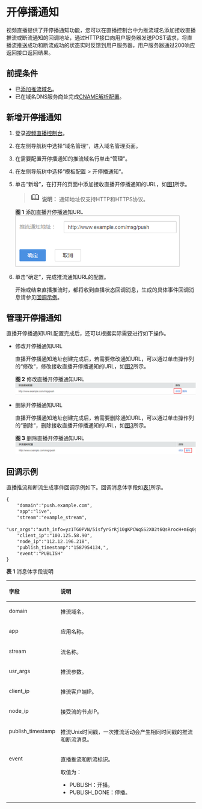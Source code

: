 # 开停播通知<a name="live_01_0043"></a>

视频直播提供了开停播通知功能，您可以在直播控制台中为推流域名添加接收直播推流或断流通知的回调地址，通过HTTP接口向用户服务器发送POST请求，将直播流推送成功和断流成功的状态实时反馈到用户服务器，用户服务器通过200响应返回接口返回结果。

## 前提条件<a name="section38573451572"></a>

-   已[添加推流域名](添加域名.md)。
-   已在域名DNS服务商处完成[CNAME解析配置](配置CNAME.md)。

## 新增开停播通知<a name="section109875558244"></a>

1.  登录[视频直播控制台](https://console.huaweicloud.com/live)。
2.  在左侧导航树中选择“域名管理“，进入域名管理页面。
3.  在需要配置开停播通知的推流域名行单击“管理”。
4.  在左侧导航树中选择“模板配置 \> 开停播通知“。
5.  单击“新增”，在打开的页面中添加接收直播开停播通知的URL，如[图1](#fig498111416521)所示。

    >![](public_sys-resources/icon-note.gif) **说明：** 
    >通知地址仅支持HTTP和HTTPS协议。

    **图 1**  添加直播开停播通知URL<a name="fig498111416521"></a>  
    ![](figures/添加直播开停播通知URL.png "添加直播开停播通知URL")

6.  单击“确定”，完成推流通知URL的配置。

    开始或结束直播推流时，都将收到直播状态回调消息，生成的具体事件回调消息请参见[回调示例](#section684411291126)。


## 管理开停播通知<a name="section122071843175012"></a>

直播开停播通知URL配置完成后，还可以根据实际需要进行如下操作。

-   修改开停播通知URL

    直播开停播通知地址创建完成后，若需要修改通知URL，可以通过单击操作列的“修改“，修改接收直播开停播通知的URL，如[图2](#fig53682456561)所示。

    **图 2**  修改直播开停播通知URL<a name="fig53682456561"></a>  
    ![](figures/修改直播开停播通知URL.png "修改直播开停播通知URL")

-   删除开停播通知URL

    直播开停播通知地址创建完成后，若需要删除通知URL，可以通过单击操作列的“删除“，删除接收直播开停播通知的URL，如[图3](#fig109796427582)所示。

    **图 3**  删除直播开停播通知URL<a name="fig109796427582"></a>  
    ![](figures/删除直播开停播通知URL.png "删除直播开停播通知URL")


## 回调示例<a name="section684411291126"></a>

直播推流和断流生成事件回调示例如下。回调消息体字段如[表1](#table762632871817)所示。

```
{
    "domain":"push.example.com",
    "app":"live",
    "stream":"example_stream",
    "usr_args":"auth_info=yz1TG0PVN/5isfyrGrRj10gKPCWqSS2X02t6QsRrocH+mEq0gQ0g8k6KhalS84sQ+kDprFyqI0yajbYiFmUO8e45B7ryaS+MpJBlYkhwnuFLnRiKK/IXG7.33436b625354564f6e4d4d434f55&cdn=hw",
    "client_ip":"100.125.58.90",
    "node_ip":"112.12.196.218",
    "publish_timestamp":"1587954134,",
    "event":"PUBLISH"
}
```

**表 1**  消息体字段说明

<a name="table762632871817"></a>
<table><thead align="left"><tr id="row76271228131815"><th class="cellrowborder" valign="top" width="20.47%" id="mcps1.2.3.1.1"><p id="p15627132813181"><a name="p15627132813181"></a><a name="p15627132813181"></a>字段</p>
</th>
<th class="cellrowborder" valign="top" width="79.53%" id="mcps1.2.3.1.2"><p id="p662716283181"><a name="p662716283181"></a><a name="p662716283181"></a>说明</p>
</th>
</tr>
</thead>
<tbody><tr id="row1421195012257"><td class="cellrowborder" valign="top" width="20.47%" headers="mcps1.2.3.1.1 "><p id="p10215500252"><a name="p10215500252"></a><a name="p10215500252"></a>domain</p>
</td>
<td class="cellrowborder" valign="top" width="79.53%" headers="mcps1.2.3.1.2 "><p id="p22212507254"><a name="p22212507254"></a><a name="p22212507254"></a>推流域名。</p>
</td>
</tr>
<tr id="row19487146102216"><td class="cellrowborder" valign="top" width="20.47%" headers="mcps1.2.3.1.1 "><p id="p1178919252314"><a name="p1178919252314"></a><a name="p1178919252314"></a>app</p>
</td>
<td class="cellrowborder" valign="top" width="79.53%" headers="mcps1.2.3.1.2 "><p id="p1653791716238"><a name="p1653791716238"></a><a name="p1653791716238"></a>应用名称。</p>
</td>
</tr>
<tr id="row7487046142211"><td class="cellrowborder" valign="top" width="20.47%" headers="mcps1.2.3.1.1 "><p id="p187891426230"><a name="p187891426230"></a><a name="p187891426230"></a>stream</p>
</td>
<td class="cellrowborder" valign="top" width="79.53%" headers="mcps1.2.3.1.2 "><p id="p1053761722314"><a name="p1053761722314"></a><a name="p1053761722314"></a>流名称。</p>
</td>
</tr>
<tr id="row15518153834012"><td class="cellrowborder" valign="top" width="20.47%" headers="mcps1.2.3.1.1 "><p id="p18519123814019"><a name="p18519123814019"></a><a name="p18519123814019"></a>usr_args</p>
</td>
<td class="cellrowborder" valign="top" width="79.53%" headers="mcps1.2.3.1.2 "><p id="p4519138144018"><a name="p4519138144018"></a><a name="p4519138144018"></a>推流参数。</p>
</td>
</tr>
<tr id="row11487164652214"><td class="cellrowborder" valign="top" width="20.47%" headers="mcps1.2.3.1.1 "><p id="p1878932192315"><a name="p1878932192315"></a><a name="p1878932192315"></a>client_ip</p>
</td>
<td class="cellrowborder" valign="top" width="79.53%" headers="mcps1.2.3.1.2 "><p id="p653731722314"><a name="p653731722314"></a><a name="p653731722314"></a>推流客户端IP。</p>
</td>
</tr>
<tr id="row1248714620228"><td class="cellrowborder" valign="top" width="20.47%" headers="mcps1.2.3.1.1 "><p id="p177894210232"><a name="p177894210232"></a><a name="p177894210232"></a>node_ip</p>
</td>
<td class="cellrowborder" valign="top" width="79.53%" headers="mcps1.2.3.1.2 "><p id="p1837717321351"><a name="p1837717321351"></a><a name="p1837717321351"></a>接受流的节点IP。</p>
</td>
</tr>
<tr id="row1448794642213"><td class="cellrowborder" valign="top" width="20.47%" headers="mcps1.2.3.1.1 "><p id="p4326171017284"><a name="p4326171017284"></a><a name="p4326171017284"></a>publish_timestamp</p>
</td>
<td class="cellrowborder" valign="top" width="79.53%" headers="mcps1.2.3.1.2 "><p id="p11590183413355"><a name="p11590183413355"></a><a name="p11590183413355"></a>推流Unix时间戳，一次推流活动会产生相同时间戳的推流和断流消息。</p>
</td>
</tr>
<tr id="row2048714618226"><td class="cellrowborder" valign="top" width="20.47%" headers="mcps1.2.3.1.1 "><p id="p1878912220231"><a name="p1878912220231"></a><a name="p1878912220231"></a>event</p>
</td>
<td class="cellrowborder" valign="top" width="79.53%" headers="mcps1.2.3.1.2 "><p id="p737511130473"><a name="p737511130473"></a><a name="p737511130473"></a>直播推流和断流标识。</p>
<p id="p9373192414710"><a name="p9373192414710"></a><a name="p9373192414710"></a>取值为：</p>
<a name="ul1476203714716"></a><a name="ul1476203714716"></a><ul id="ul1476203714716"><li>PUBLISH：开播。</li><li>PUBLISH_DONE：停播。</li></ul>
</td>
</tr>
</tbody>
</table>

